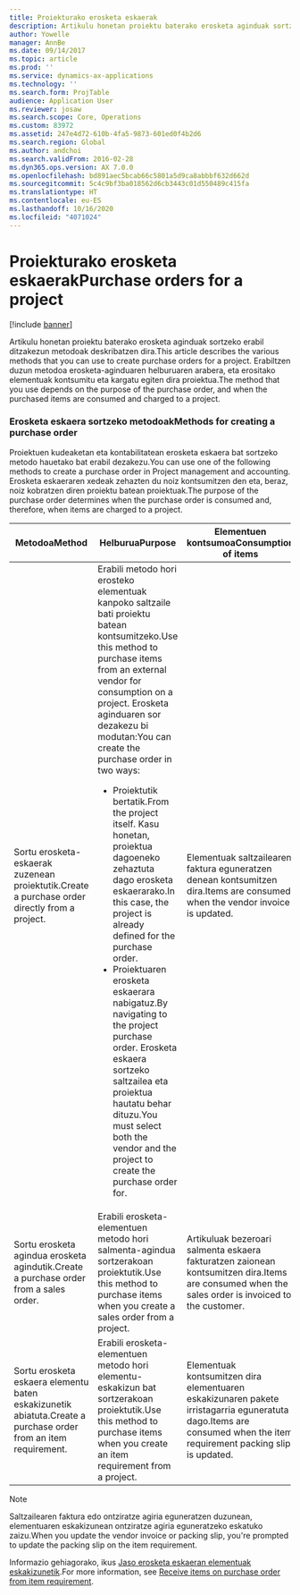 ```yaml
---
title: Proiekturako erosketa eskaerak
description: Artikulu honetan proiektu baterako erosketa aginduak sortzeko erabil ditzakezun metodoak deskribatzen dira. Erabiltzen duzun metodoa erosketa-aginduaren helburuaren arabera, eta erositako elementuak kontsumitu eta kargatu egiten dira proiektua.
author: Yowelle
manager: AnnBe
ms.date: 09/14/2017
ms.topic: article
ms.prod: ''
ms.service: dynamics-ax-applications
ms.technology: ''
ms.search.form: ProjTable
audience: Application User
ms.reviewer: josaw
ms.search.scope: Core, Operations
ms.custom: 83972
ms.assetid: 247e4d72-610b-4fa5-9873-601ed0f4b2d6
ms.search.region: Global
ms.author: andchoi
ms.search.validFrom: 2016-02-28
ms.dyn365.ops.version: AX 7.0.0
ms.openlocfilehash: bd891aec5bcab66c5801a5d9ca8abbbf632d662d
ms.sourcegitcommit: 5c4c9bf3ba018562d6cb3443c01d550489c415fa
ms.translationtype: HT
ms.contentlocale: eu-ES
ms.lasthandoff: 10/16/2020
ms.locfileid: "4071024"
---
```

# <a name="purchase-orders-for-a-project"></a><span data-ttu-id="f5d90-104">Proiekturako erosketa eskaerak</span><span class="sxs-lookup"><span data-stu-id="f5d90-104">Purchase orders for a project</span></span>

[!include [banner](../includes/banner.md)]

<span data-ttu-id="f5d90-105">Artikulu honetan proiektu baterako erosketa aginduak sortzeko erabil ditzakezun metodoak deskribatzen dira.</span><span class="sxs-lookup"><span data-stu-id="f5d90-105">This article describes the various methods that you can use to create purchase orders for a project.</span></span> <span data-ttu-id="f5d90-106">Erabiltzen duzun metodoa erosketa-aginduaren helburuaren arabera, eta erositako elementuak kontsumitu eta kargatu egiten dira proiektua.</span><span class="sxs-lookup"><span data-stu-id="f5d90-106">The method that you use depends on the purpose of the purchase order, and when the purchased items are consumed and charged to a project.</span></span>

### <a name="methods-for-creating-a-purchase-order"></a><span data-ttu-id="f5d90-107">Erosketa eskaera sortzeko metodoak</span><span class="sxs-lookup"><span data-stu-id="f5d90-107">Methods for creating a purchase order</span></span>

<span data-ttu-id="f5d90-108">Proiektuen kudeaketan eta kontabilitatean erosketa eskaera bat sortzeko metodo hauetako bat erabil dezakezu.</span><span class="sxs-lookup"><span data-stu-id="f5d90-108">You can use one of the following methods to create a purchase order in Project management and accounting.</span></span> <span data-ttu-id="f5d90-109">Erosketa eskaeraren xedeak zehazten du noiz kontsumitzen den eta, beraz, noiz kobratzen diren proiektu batean proiektuak.</span><span class="sxs-lookup"><span data-stu-id="f5d90-109">The purpose of the purchase order determines when the purchase order is consumed and, therefore, when items are charged to a project.</span></span>

<table>
<colgroup>
<col width="33%" />
<col width="33%" />
<col width="33%" />
</colgroup>
<thead>
<tr class="header">
<th><span data-ttu-id="f5d90-110">Metodoa</span><span class="sxs-lookup"><span data-stu-id="f5d90-110">Method</span></span></th>
<th><span data-ttu-id="f5d90-111">Helburua</span><span class="sxs-lookup"><span data-stu-id="f5d90-111">Purpose</span></span></th>
<th><span data-ttu-id="f5d90-112">Elementuen kontsumoa</span><span class="sxs-lookup"><span data-stu-id="f5d90-112">Consumption of items</span></span></th>
</tr>
</thead>
<tbody>
<tr class="odd">
<td><span data-ttu-id="f5d90-113">Sortu erosketa-eskaerak zuzenean proiektutik.</span><span class="sxs-lookup"><span data-stu-id="f5d90-113">Create a purchase order directly from a project.</span></span></td>
<td><span data-ttu-id="f5d90-114">Erabili metodo hori erosteko elementuak kanpoko saltzaile bati proiektu batean kontsumitzeko.</span><span class="sxs-lookup"><span data-stu-id="f5d90-114">Use this method to purchase items from an external vendor for consumption on a project.</span></span> <span data-ttu-id="f5d90-115">Erosketa aginduaren sor dezakezu bi modutan:</span><span class="sxs-lookup"><span data-stu-id="f5d90-115">You can create the purchase order in two ways:</span></span>
<ul>
<li><span data-ttu-id="f5d90-116">Proiektutik bertatik.</span><span class="sxs-lookup"><span data-stu-id="f5d90-116">From the project itself.</span></span> <span data-ttu-id="f5d90-117">Kasu honetan, proiektua dagoeneko zehaztuta dago erosketa eskaerarako.</span><span class="sxs-lookup"><span data-stu-id="f5d90-117">In this case, the project is already defined for the purchase order.</span></span></li>
<li><span data-ttu-id="f5d90-118">Proiektuaren erosketa eskaerara nabigatuz.</span><span class="sxs-lookup"><span data-stu-id="f5d90-118">By navigating to the project purchase order.</span></span> <span data-ttu-id="f5d90-119">Erosketa eskaera sortzeko saltzailea eta proiektua hautatu behar dituzu.</span><span class="sxs-lookup"><span data-stu-id="f5d90-119">You must select both the vendor and the project to create the purchase order for.</span></span></li>
</ul></td>
<td><span data-ttu-id="f5d90-120">Elementuak saltzailearen faktura eguneratzen denean kontsumitzen dira.</span><span class="sxs-lookup"><span data-stu-id="f5d90-120">Items are consumed when the vendor invoice is updated.</span></span></td>
</tr>
<tr class="even">
<td><span data-ttu-id="f5d90-121">Sortu erosketa agindua erosketa agindutik.</span><span class="sxs-lookup"><span data-stu-id="f5d90-121">Create a purchase order from a sales order.</span></span></td>
<td><span data-ttu-id="f5d90-122">Erabili erosketa-elementuen metodo hori salmenta-agindua sortzerakoan proiektutik.</span><span class="sxs-lookup"><span data-stu-id="f5d90-122">Use this method to purchase items when you create a sales order from a project.</span></span></td>
<td><span data-ttu-id="f5d90-123">Artikuluak bezeroari salmenta eskaera fakturatzen zaionean kontsumitzen dira.</span><span class="sxs-lookup"><span data-stu-id="f5d90-123">Items are consumed when the sales order is invoiced to the customer.</span></span></td>
</tr>
<tr class="odd">
<td><span data-ttu-id="f5d90-124">Sortu erosketa eskaera elementu baten eskakizunetik abiatuta.</span><span class="sxs-lookup"><span data-stu-id="f5d90-124">Create a purchase order from an item requirement.</span></span></td>
<td><span data-ttu-id="f5d90-125">Erabili erosketa-elementuen metodo hori elementu-eskakizun bat sortzerakoan proiektutik.</span><span class="sxs-lookup"><span data-stu-id="f5d90-125">Use this method to purchase items when you create an item requirement from a project.</span></span></td>
<td><span data-ttu-id="f5d90-126">Elementuak kontsumitzen dira elementuaren eskakizunaren pakete irristagarria eguneratuta dago.</span><span class="sxs-lookup"><span data-stu-id="f5d90-126">Items are consumed when the item requirement packing slip is updated.</span></span></td>
</tr>
</tbody>
</table>

> [!NOTE] 
> <span data-ttu-id="f5d90-127">Saltzailearen faktura edo ontziratze agiria eguneratzen duzunean, elementuaren eskakizunean ontziratze agiria eguneratzeko eskatuko zaizu.</span><span class="sxs-lookup"><span data-stu-id="f5d90-127">When you update the vendor invoice or packing slip, you're prompted to update the packing slip on the item requirement.</span></span>

<span data-ttu-id="f5d90-128">Informazio gehiagorako, ikus [Jaso erosketa eskaeran elementuak eskakizunetik](tasks/receive-items-purchase-order-item-requirement.md).</span><span class="sxs-lookup"><span data-stu-id="f5d90-128">For more information, see [Receive items on purchase order from item requirement](tasks/receive-items-purchase-order-item-requirement.md).</span></span>

